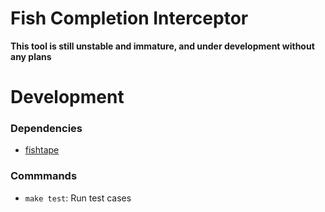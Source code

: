 Fish Completion Interceptor
===

**This tool is still unstable and immature, and under development without any plans**


Development
===

### Dependencies
* [fishtape](https://github.com/jorgebucaran/fishtape)

### Commmands

* `make test`: Run test cases
